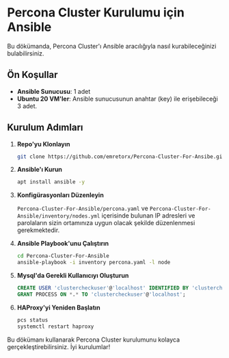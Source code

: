 # Percona Cluster Kurulumu için Ansible

Bu dökümanda, Percona Cluster'ı Ansible aracılığıyla nasıl kurabileceğinizi bulabilirsiniz.

## Ön Koşullar

- **Ansible Sunucusu**: 1 adet
- **Ubuntu 20 VM'ler**: Ansible sunucusunun anahtar (key) ile erişebileceği 3 adet.

## Kurulum Adımları

1. **Repo'yu Klonlayın**
   
   ```bash
   git clone https://github.com/emretorx/Percona-Cluster-For-Ansibe.git
   ```

2. **Ansible'ı Kurun**

   ```bash
   apt install ansible -y
   ```

3. **Konfigürasyonları Düzenleyin**

   `Percona-Cluster-For-Ansible/percona.yaml` ve `Percona-Cluster-For-Ansible/inventory/nodes.yml` içerisinde bulunan IP adresleri ve parolaların sizin ortamınıza uygun olacak şekilde düzenlenmesi gerekmektedir.

4. **Ansible Playbook'unu Çalıştırın**

   ```bash
   cd Percona-Cluster-For-Ansible
   ansible-playbook -i inventory percona.yaml -l node
   ```

5. **Mysql'da Gerekli Kullanıcıyı Oluşturun**

   ```sql
   CREATE USER 'clustercheckuser'@'localhost' IDENTIFIED BY 'clustercheckpassword!';
   GRANT PROCESS ON *.* TO 'clustercheckuser'@'localhost';
   ```

6. **HAProxy'yi Yeniden Başlatın**

   ```bash
   pcs status
   systemctl restart haproxy
   ```

Bu dökümanı kullanarak Percona Cluster kurulumunu kolayca gerçekleştirebilirsiniz. İyi kurulumlar!
